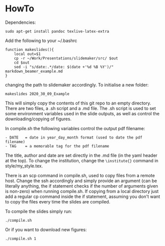 # HowTo
Dependencies: 
```
sudo apt-get install pandoc texlive-latex-extra
```

Add the following to your ~/.bashrc
```
function makeslides(){
    local out=$1
    cp -r ~/Work/Presentations/slidemaker/src/ $out
    cd $out
    sed -i "s/date:.*/date: $(date +'%d %B %Y')/" markdown_beamer_example.md
}
```
changing the path to slidemaker accordingly. To initialise a new folder: 
```
makeslides 2020_30_09_Example
```

This will simply copy the contents of this git repo to an empty directory. 
There are two files, a .sh script and a .md file. 
The .sh script is used to set some environment variables used in the slide outputs, as well as control the downloading/copying of figures. 

In compile.sh the following variables control the output pdf filename:

    - DATE   = date in year_day_month format (used to date the pdf filename)
    - TAG    = a memorable tag for the pdf filename

The title, author and date are set directly in the .md file (in the yaml header at the top).
To change the institution, change the ```\institute{}``` command in style/my_style.tex. 

There is an scp command in compile.sh, used to copy files from a remote host. 
Change the ssh accordingly and simply provide an argument (can be literally anything, the if statement checks if the number of arguments given is non-zero) when running compile.sh.
If copying from a local directory just add a regular cp command inside the if statement, assuming you don't want to copy the files every time the slides are compiled. 

To compile the slides simply run:
```
./compile.sh
```

Or if you want to download new figures: 
```
./compile.sh 1
```
